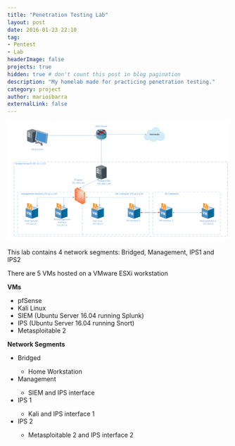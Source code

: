 ```yaml
---
title: "Penetration Testing Lab"
layout: post
date: 2016-01-23 22:10
tag: 
- Pentest
- Lab
headerImage: false
projects: true
hidden: true # don't count this post in blog pagination
description: "My homelab made for practicing penetration testing."
category: project
author: marioibarra
externalLink: false
---
```


![Screenshot](assets/images/homelab.png)

This lab contains 4 network segments: Bridged, Management, IPS1 and IPS2
<p>There are 5 VMs hosted on a VMware ESXi workstation</p>
<p><b>VMs</b></p>
<ul>
<li>pfSense</li>
<li>Kali Linux</li>
<li>SIEM (Ubuntu Server 16.04 running Splunk)</li>
<li>IPS (Ubuntu Server 16.04 running Snort)</li>
<li>Metasploitable 2</li>
</ul>
<b>Network Segments</b>
<ul>
<li>Bridged</li>
<ul>
<li>Home Workstation</li>
</ul>
<li>Management</li>
<ul>
<li>SIEM and IPS interface</li>
</ul>
<li>IPS 1</li>
<ul>
<li>Kali and IPS interface 1</li>
</ul>
<li>IPS 2</li>
<ul>
<li>Metasploitable 2 and IPS interface 2</li>
</ul>
</ul>
